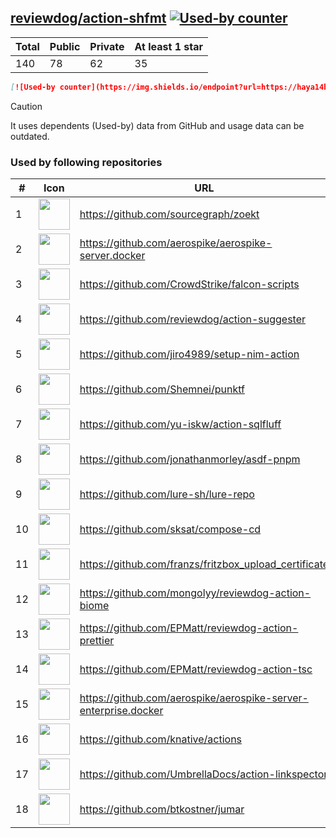 





## [reviewdog/action-shfmt](https://github.com/reviewdog/action-shfmt) [![Used-by counter](https://img.shields.io/endpoint?url=https://haya14busa.github.io/github-used-by/data/reviewdog/action-shfmt/shieldsio.json)](https://github.com/haya14busa/github-used-by/tree/main/repo/reviewdog/action-shfmt)

| Total | Public | Private | At least 1 star
| ----- | ------ | ------- | ---------------
| 140 | 78 | 62 | 35 |

```md
[![Used-by counter](https://img.shields.io/endpoint?url=https://haya14busa.github.io/github-used-by/data/reviewdog/action-shfmt/shieldsio.json)](https://github.com/haya14busa/github-used-by/tree/main/repo/reviewdog/action-shfmt)
```

> [!CAUTION]
> It uses dependents (Used-by) data from GitHub and usage data can be outdated.

### Used by following repositories

| # | Icon | URL | Stars |
| -- | -- | -- | -- | 
|1|<img src="https://github.com/sourcegraph.png" width=50 height=50>|https://github.com/sourcegraph/zoekt|553|
|2|<img src="https://github.com/aerospike.png" width=50 height=50>|https://github.com/aerospike/aerospike-server.docker|139|
|3|<img src="https://github.com/CrowdStrike.png" width=50 height=50>|https://github.com/CrowdStrike/falcon-scripts|133|
|4|<img src="https://github.com/reviewdog.png" width=50 height=50>|https://github.com/reviewdog/action-suggester|102|
|5|<img src="https://github.com/jiro4989.png" width=50 height=50>|https://github.com/jiro4989/setup-nim-action|101|
|6|<img src="https://github.com/Shemnei.png" width=50 height=50>|https://github.com/Shemnei/punktf|79|
|7|<img src="https://github.com/yu-iskw.png" width=50 height=50>|https://github.com/yu-iskw/action-sqlfluff|65|
|8|<img src="https://github.com/jonathanmorley.png" width=50 height=50>|https://github.com/jonathanmorley/asdf-pnpm|64|
|9|<img src="https://github.com/lure-sh.png" width=50 height=50>|https://github.com/lure-sh/lure-repo|51|
|10|<img src="https://github.com/sksat.png" width=50 height=50>|https://github.com/sksat/compose-cd|41|
|11|<img src="https://github.com/franzs.png" width=50 height=50>|https://github.com/franzs/fritzbox_upload_certificate|39|
|12|<img src="https://github.com/mongolyy.png" width=50 height=50>|https://github.com/mongolyy/reviewdog-action-biome|22|
|13|<img src="https://github.com/EPMatt.png" width=50 height=50>|https://github.com/EPMatt/reviewdog-action-prettier|22|
|14|<img src="https://github.com/EPMatt.png" width=50 height=50>|https://github.com/EPMatt/reviewdog-action-tsc|19|
|15|<img src="https://github.com/aerospike.png" width=50 height=50>|https://github.com/aerospike/aerospike-server-enterprise.docker|15|
|16|<img src="https://github.com/knative.png" width=50 height=50>|https://github.com/knative/actions|11|
|17|<img src="https://github.com/UmbrellaDocs.png" width=50 height=50>|https://github.com/UmbrellaDocs/action-linkspector|5|
|18|<img src="https://github.com/btkostner.png" width=50 height=50>|https://github.com/btkostner/jumar|5|
